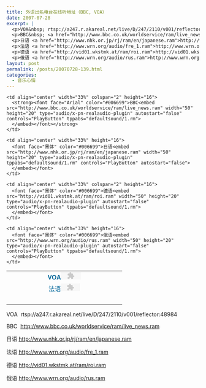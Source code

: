 ```yaml
---
title: 外语出名电台在线听地址（BBC, VOA）
date: 2007-07-28
excerpt: |
  <p>VOA&nbsp; rtsp://a247.r.akareal.net/live/D/247/2110/v001/reflector:48984</p>
  <p>BBC&nbsp; <a href="http://www.bbc.co.uk/worldservice/ram/live_news.ram">http://www.bbc.co.uk/worldservice/ram/live_news.ram</a></p>
  <p>日语 <a href="http://www.nhk.or.jp/rj/ram/en/japanese.ram">http://www.nhk.or.jp/rj/ram/en/japanese.ram</a></p>
  <p>法语 <a href="http://www.wrn.org/audio/fre_1.ram">http://www.wrn.org/audio/fre_1.ram</a></p>
  <p>德语 <a href="http://vid01.wkstmk.at/ram/roi.ram">http://vid01.wkstmk.at/ram/roi.ram</a></p>
  <p>俄语 <a href="http://www.wrn.org/audio/rus.ram">http://www.wrn.org/audio/rus.ram</a></p>
layout: post
permalink: /posts/20070728-139.html
categories:
  - 音乐心情
---
```

<table style="border-collapse: collapse" bordercolor="#111111" cellspacing="8" cellpadding="8" width="100%" background="images/bgpic/000000.gif" border="0">
  <tr>
    <td align="center" width="34%" height="16">
      <strong><font face="Arial" color="#006699">VOA</font></strong><embed src="rtsp://a247.r.akareal.net/live/D/247/2110/v001/reflector:48984" width="52" height="20" type="audio/x-pn-realaudio-plugin" tppabs="defaultsound/1.rm" controls="PlayButton" autostart="false">
      </embed>
    </td>
    
    <td align="center" width="33%" colspan="2" height="16">
      <strong><font face="Arial" color="#006699">BBC<embed src="http://www.bbc.co.uk/worldservice/ram/live_news.ram" width="50" height="20" type="audio/x-pn-realaudio-plugin" autostart="false" controls="PlayButton" tppabs="defaultsound/1.rm">
      </embed></font></strong>
    </td>
    
    <td align="center" width="33%" height="16">
      <font face="黑体" color="#006699">日语<embed src="http://www.nhk.or.jp/rj/ram/en/japanese.ram" width="50" height="20" type="audio/x-pn-realaudio-plugin" tppabs="defaultsound/1.rm" controls="PlayButton" autostart="false">
      </embed></font>
    </td>
  </tr>
  
  <tr>
    <td align="center" width="34%" height="16">
      <font face="黑体" color="#006699">法语<embed src="http://www.wrn.org/audio/fre_1.ram" width="50" height="20" type="audio/x-pn-realaudio-plugin" tppabs="defaultsound/1.rm" controls="PlayButton" autostart="false">
      </embed></font>
    </td>
    
    <td align="center" width="33%" colspan="2" height="16">
      <font face="黑体" color="#006699">德语<embed src="http://vid01.wkstmk.at/ram/roi.ram" width="50" height="20" type="audio/x-pn-realaudio-plugin" autostart="false" controls="PlayButton" tppabs="defaultsound/1.rm">
      </embed></font>
    </td>
    
    <td align="center" width="33%" height="16">
      <font face="黑体" color="#006699">俄语<embed src="http://www.wrn.org/audio/rus.ram" width="50" height="20" type="audio/x-pn-realaudio-plugin" autostart="false" controls="PlayButton" tppabs="defaultsound/1.rm">
      </embed></font>
    </td>
  </tr>
  
  <tr>
    <td align="center" width="100%" colspan="4" height="16">
      &nbsp;
    </td>
  </tr>
</table>

VOA&nbsp; rtsp://a247.r.akareal.net/live/D/247/2110/v001/reflector:48984

BBC&nbsp; <http://www.bbc.co.uk/worldservice/ram/live_news.ram>

日语 <http://www.nhk.or.jp/rj/ram/en/japanese.ram>

法语 <http://www.wrn.org/audio/fre_1.ram>

德语 <http://vid01.wkstmk.at/ram/roi.ram>

俄语 <http://www.wrn.org/audio/rus.ram>